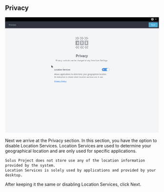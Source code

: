 ## Privacy

![Toggling location services](../images/first-boot/toggling-location-services.png)

Next we arrive at the Privacy section. In this section, you have the option to disable Location Services. Location Services are used to determine your geographical location and are only used for specific applications.

``` tinynote
Solus Project does not store use any of the location information provided by the system.
Location Services is solely used by applications and provided by your desktop.
```

After keeping it the same or disabling Location Services, click Next.